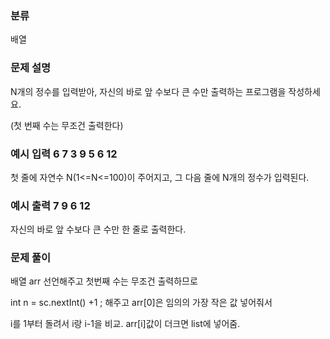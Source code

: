 ### 분류

배열

### 문제 설명

<p>
N개의 정수를 입력받아, 자신의 바로 앞 수보다 큰 수만 출력하는 프로그램을 작성하세요.
</p>
<p>
(첫 번째 수는 무조건 출력한다)
</p>


### 예시 입력  6   7 3 9 5 6 12

 <p>첫 줄에 자연수 N(1<=N<=100)이 주어지고, 그 다음 줄에 N개의 정수가 입력된다.
</p>


### 예시 출력 7 9 6 12

 <p>자신의 바로 앞 수보다 큰 수만 한 줄로 출력한다.</p>


### 문제 풀이
<p> 배열 arr 선언해주고 
첫번째 수는 무조건 출력하므로

int n = sc.nextInt() +1 ; 해주고 arr[0]은 임의의 가장 작은 값 넣어줘서

i를 1부터 돌려서 i랑 i-1을 비교. arr[i]값이 더크면 list에 넣어줌.
</p>

